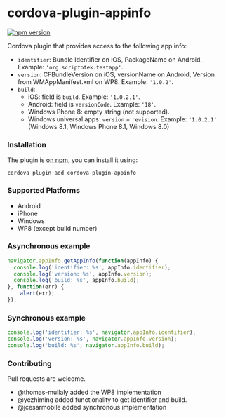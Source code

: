 # cordova-plugin-appinfo

[![npm version](https://badge.fury.io/js/cordova-plugin-appinfo.svg)](http://badge.fury.io/js/cordova-plugin-appinfo)

Cordova plugin that provides access to the following app info:

* `identifier`: Bundle Identifier on iOS, PackageName on Android. Example: `'org.scriptotek.testapp'`.
* `version`: CFBundleVersion on iOS, versionName on Android, Version from WMAppManifest.xml on WP8. Example: `'1.0.2'`.
* `build`: 
	* iOS: field is `build`. Example: `'1.0.2.1'`.
	* Android: field is `versionCode`. Example: `'18'`.
	* Windows Phone 8: empty string (not supported).
	* Windows universal apps: `version` + `revision`. Example: `'1.0.2.1'`. (Windows 8.1, Windows Phone 8.1, Windows 8.0)

### Installation

The plugin is [on npm](https://www.npmjs.com/package/cordova-plugin-appinfo), you can install it using:

    cordova plugin add cordova-plugin-appinfo

### Supported Platforms

- Android
- iPhone
- Windows
- WP8 (except build number)

### Asynchronous example

```js
navigator.appInfo.getAppInfo(function(appInfo) {
  console.log('identifier: %s', appInfo.identifier);
  console.log('version: %s', appInfo.version);
  console.log('build: %s', appInfo.build);
}, function(err) {
	alert(err);
});
```

### Synchronous example
```js
console.log('identifier: %s', navigator.appInfo.identifier);
console.log('version: %s', navigator.appInfo.version);
console.log('build: %s', navigator.appInfo.build);
```

### Contributing

Pull requests are welcome.

* @thomas-mullaly added the WP8 implementation
* @yezhiming added functionality to get identifier and build.
* @jcesarmobile added synchronous implementation


